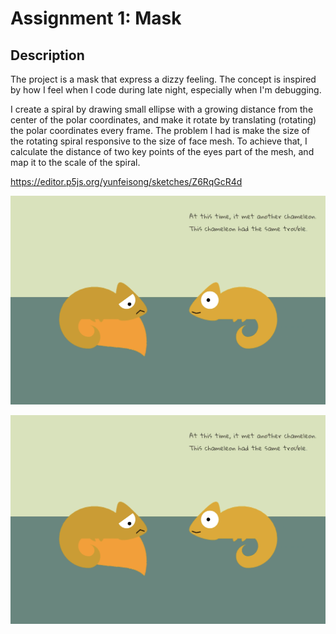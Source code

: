 # Assignment 1: Mask
## Description
The project is a mask that express a dizzy feeling. The concept is inspired by how I feel when I code during late night, especially when I'm debugging.

I create a spiral by drawing small ellipse with a growing distance from the center of the polar coordinates, and make it rotate by translating (rotating) the polar coordinates every frame. The problem I had is make the size of the rotating spiral responsive to the size of face mesh. To achieve that, I calculate the distance of two key points of the eyes part of the mesh, and map it to the scale of the spiral.

https://editor.p5js.org/yunfeisong/sketches/Z6RqGcR4d

[![](https://github.com/EffieSong/Computational-Portraiture/raw/master/Assignment_1/scene5.png)](https://editor.p5js.org/yunfeisong/sketches/Z6RqGcR4d)



[![](https://github.com/EffieSong/openframeworks/raw/master/Project_1_Final/scene5.png)](https://youtu.be/AEuLHtCW7TM)
